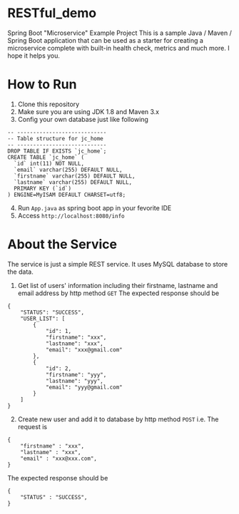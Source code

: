 # RESTful_demo
Spring Boot "Microservice" Example Project
This is a sample Java / Maven / Spring Boot application that can be used as a starter for creating a microservice complete with built-in health check, metrics and much more. I hope it helps you.

# How to Run
1. Clone this repository
2. Make sure you are using JDK 1.8 and Maven 3.x
3. Config your own database just like following
```
-- ----------------------------
-- Table structure for jc_home
-- ----------------------------
DROP TABLE IF EXISTS `jc_home`;
CREATE TABLE `jc_home` (
  `id` int(11) NOT NULL,
  `email` varchar(255) DEFAULT NULL,
  `firstname` varchar(255) DEFAULT NULL,
  `lastname` varchar(255) DEFAULT NULL,
  PRIMARY KEY (`id`)
) ENGINE=MyISAM DEFAULT CHARSET=utf8;
```
4. Run `App.java` as spring boot app in your fevorite IDE
5. Access `http://localhost:8080/info`

# About the Service
The service is just a simple REST service. It uses MySQL database to store the data.

1. Get list of users' information including their firstname, lastname and email address by http method `GET`
The expected response should be
```
{
    "STATUS": "SUCCESS",
    "USER_LIST": [
        {
            "id": 1,
            "firstname": "xxx",
            "lastname": "xxx",
            "email": "xxx@gmail.com"
        },
        {
            "id": 2,
            "firstname": "yyy",
            "lastname": "yyy",
            "email": "yyy@gmail.com"
        }
    ]
}
```

2. Create new user and add it to database by http method `POST`
i.e. 
The request is
```
{
    "firstname" : "xxx",
    "lastname" : "xxx",
    "email" : "xxx@xxx.com",
}
```
The expected response should be 
```
{
    "STATUS" : "SUCCESS",
}
```
